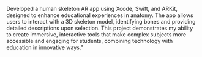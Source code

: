 Developed a human skeleton AR app using Xcode, Swift, and ARKit, designed to enhance educational experiences in anatomy. 
The app allows users to interact with a 3D skeleton model, identifying bones and providing detailed descriptions upon selection. 
This project demonstrates my ability to create immersive, interactive tools that make complex subjects more accessible and engaging for students, 
combining technology with education in innovative ways."
